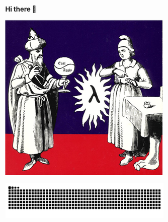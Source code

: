 ## Hi there 👋
###

[![Structure andInterpretationof ComputerPrograms](/img/Mit2.jpg)](https://web.mit.edu/6.001/6.037/sicp.pdf)


###

<img src="https://raw.githubusercontent.com/sm-syathir/sm-syathir/output/snake.svg" alt="Snake animation" />

###